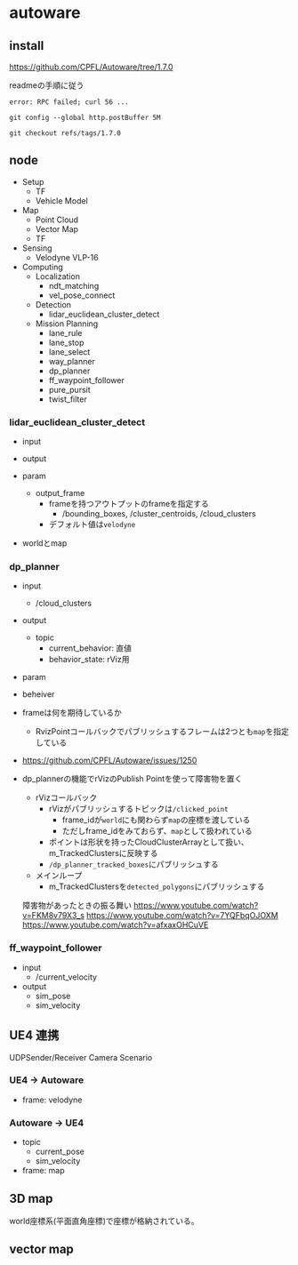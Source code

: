 # autoware

## install
https://github.com/CPFL/Autoware/tree/1.7.0

readmeの手順に従う

```
error: RPC failed; curl 56 ...
```

```
git config --global http.postBuffer 5M
```

```
git checkout refs/tags/1.7.0
```

## node

- Setup
  - TF
  - Vehicle Model
- Map
  - Point Cloud
  - Vector Map
  - TF
- Sensing
  - Velodyne VLP-16
- Computing
  - Localization
    - ndt_matching
    - vel_pose_connect
  - Detection
    - lidar_euclidean_cluster_detect
  - Mission Planning
    - lane_rule
    - lane_stop
    - lane_select
    - way_planner
    - dp_planner
    - ff_waypoint_follower
    - pure_pursit
    - twist_filter

### lidar_euclidean_cluster_detect
- input
- output
- param
  - output_frame
    - frameを持つアウトプットのframeを指定する
      - /bounding_boxes, /cluster_centroids, /cloud_clusters
    - デフォルト値は`velodyne`

- worldとmap

### dp_planner
- input
  - /cloud_clusters
- output
  - topic
    - current_behavior: 直値
    - behavior_state: rViz用
- param
- beheiver

- frameは何を期待しているか
  - RvizPointコールバックでパブリッシュするフレームは2つとも`map`を指定している
- https://github.com/CPFL/Autoware/issues/1250
- dp_plannerの機能でrVizのPublish Pointを使って障害物を置く
  - rVizコールバック
    - rVizがパブリッシュするトピックは`/clicked_point`
      - frame_idが`world`にも関わらず`map`の座標を渡している
      - ただしframe_idをみておらず、`map`として扱われている
    - ポイントは形状を持ったCloudClusterArrayとして扱い、m_TrackedClustersに反映する
    - `/dp_planner_tracked_boxes`にパブリッシュする
  - メインループ
    - m_TrackedClustersを`detected_polygons`にパブリッシュする

  障害物があったときの振る舞い
  https://www.youtube.com/watch?v=FKM8v79X3_s
  https://www.youtube.com/watch?v=7YQFbqOJOXM
  https://www.youtube.com/watch?v=afxaxOHCuVE

### ff_waypoint_follower
- input
  - /current_velocity
- output
  - sim_pose
  - sim_velocity

## UE4 連携
UDPSender/Receiver
Camera
Scenario

### UE4 -> Autoware
- frame: velodyne

### Autoware -> UE4
- topic
  - current_pose
  - sim_velocity
- frame: map

## 3D map
world座標系(平面直角座標)で座標が格納されている。

## vector map
